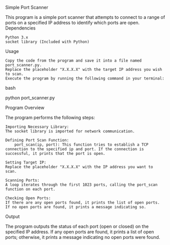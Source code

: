 Simple Port Scanner

This program is a simple port scanner that attempts to connect to a range of ports on a specified IP address to identify which ports are open.
Dependencies

    Python 3.x
    socket library (Included with Python)

Usage

    Copy the code from the program and save it into a file named port_scanner.py.
    Replace the placeholder "X.X.X.X" with the target IP address you wish to scan.
    Execute the program by running the following command in your terminal:

bash

python port_scanner.py

Program Overview

The program performs the following steps:

    Importing Necessary Library:
    The socket library is imported for network communication.

    Defining Port Scan Function:
        port_scan(ip, port): This function tries to establish a TCP connection to the specified ip and port. If the connection is successful, it prints that the port is open.

    Setting Target IP:
    Replace the placeholder "X.X.X.X" with the IP address you want to scan.

    Scanning Ports:
    A loop iterates through the first 1023 ports, calling the port_scan function on each port.

    Checking Open Ports:
    If there are any open ports found, it prints the list of open ports. If no open ports are found, it prints a message indicating so.

Output

The program outputs the status of each port (open or closed) on the specified IP address. If any open ports are found, it prints a list of open ports; otherwise, it prints a message indicating no open ports were found.

